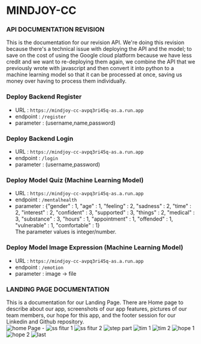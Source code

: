 # MINDJOY-CC
### API DOCUMENTATION REVISION
This is the documentation for our revision API. We're doing this revision because there's a technical issue with deploying the API and the model; to save on the cost of using the Google cloud platform because we have less credit and we want to re-deploying them again, we combine the API that we previously wrote with javascript and then convert it into python to a machine learning model so that it can be processed at once, saving us money over having to process them individually.

### Deploy Backend Register
- URL : `https://mindjoy-cc-avpq3ri45q-as.a.run.app`
- endpoint : `/register`
- parameter : (username,name,password)
### Deploy Backend Login
- URL : `https://mindjoy-cc-avpq3ri45q-as.a.run.app`
- endpoint : `/login`
- parameter : (username,password)
### Deploy Model Quiz (Machine Learning Model)
- URL : `https://mindjoy-cc-avpq3ri45q-as.a.run.app`
- endpoint : `/mentalhealth`
- parameter :
    {"gender" : 1,
    "age" : 1,
    "feeling" : 2,
    "sadness" : 2,
    "time" : 2,
    "interest" : 2,
    "confident" : 3,
    "supported" : 3,
    "things" : 2,
    "medical" : 3,
    "substance" : 3,
    "hours" : 1,
    "appointment" : 1,
    "offended" : 1,
    "vulnerable" : 1,
    "comfortable" : 1} <br/> The parameter values is integer/number.

### Deploy Model Image Expression (Machine Learning Model)
- URL : `https://mindjoy-cc-avpq3ri45q-as.a.run.app`
- endpoint : `/emotion`
- parameter : image -> file

### LANDING PAGE DOCUMENTATION
This is a documentation for our Landing Page. There are Home page to describe about our app, screenshots of our app features, pictures of our team members, our hope for this app, and the footer session for our Linkedin and Github repository.
</br>
![home Page - ](https://user-images.githubusercontent.com/79590008/173270381-7626f3f6-dae2-4994-90bd-da9857045e39.png)
![ss fitur 1](https://user-images.githubusercontent.com/79590008/173270514-6f553b50-1c29-4fdd-ab3a-cfa116b85541.png)
![ss fitur 2](https://user-images.githubusercontent.com/79590008/173270555-522da21d-ed5f-4ef9-a0d0-a9cdf895f55e.png)
![step part](https://user-images.githubusercontent.com/79590008/173270962-b6d9e33f-6b30-4945-b9d2-da1104a574a5.png)
![tim 1](https://user-images.githubusercontent.com/79590008/173270634-dff47945-7b79-4db7-af6d-4de1bf36f7d6.png)
![tim 2](https://user-images.githubusercontent.com/79590008/173270657-d2e0e1ba-0bbb-4582-b793-df49047bc5cc.png)
![hope 1](https://user-images.githubusercontent.com/79590008/173270739-1edada56-d4b9-4173-ab47-706f9b9d6a83.png)
![hope 2](https://user-images.githubusercontent.com/79590008/173270769-633a9e27-4623-4f0a-9aeb-349ab3c9b862.png)
![last](https://user-images.githubusercontent.com/79590008/173270808-7518e757-061e-4613-bcbe-eb6c5eadd4b9.png)




